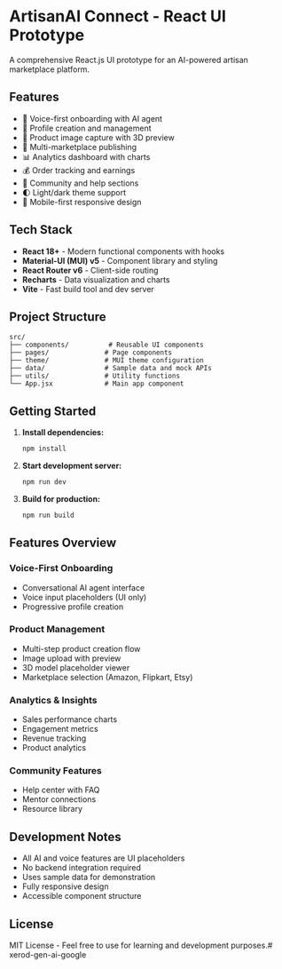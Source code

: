 # ArtisanAI Connect - React UI Prototype

A comprehensive React.js UI prototype for an AI-powered artisan marketplace platform.

## Features

- 🎤 Voice-first onboarding with AI agent
- 👤 Profile creation and management
- 📸 Product image capture with 3D preview
- 🛒 Multi-marketplace publishing
- 📊 Analytics dashboard with charts
- 💰 Order tracking and earnings
- 🤝 Community and help sections
- 🌓 Light/dark theme support
- 📱 Mobile-first responsive design

## Tech Stack

- **React 18+** - Modern functional components with hooks
- **Material-UI (MUI) v5** - Component library and styling
- **React Router v6** - Client-side routing
- **Recharts** - Data visualization and charts
- **Vite** - Fast build tool and dev server

## Project Structure

```
src/
├── components/          # Reusable UI components
├── pages/              # Page components
├── theme/              # MUI theme configuration
├── data/               # Sample data and mock APIs
├── utils/              # Utility functions
└── App.jsx             # Main app component
```

## Getting Started

1. **Install dependencies:**
   ```bash
   npm install
   ```

2. **Start development server:**
   ```bash
   npm run dev
   ```

3. **Build for production:**
   ```bash
   npm run build
   ```

## Features Overview

### Voice-First Onboarding
- Conversational AI agent interface
- Voice input placeholders (UI only)
- Progressive profile creation

### Product Management
- Multi-step product creation flow
- Image upload with preview
- 3D model placeholder viewer
- Marketplace selection (Amazon, Flipkart, Etsy)

### Analytics & Insights
- Sales performance charts
- Engagement metrics
- Revenue tracking
- Product analytics

### Community Features
- Help center with FAQ
- Mentor connections
- Resource library

## Development Notes

- All AI and voice features are UI placeholders
- No backend integration required
- Uses sample data for demonstration
- Fully responsive design
- Accessible component structure

## License

MIT License - Feel free to use for learning and development purposes.#   x e r o d - g e n - a i - g o o g l e 
 
 
